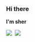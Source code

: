 ### Hi there

**I'm sher**

<img src="https://github-readme-stats.vercel.app/api?username=sheriby&show_icons=true&theme=onedark" align="left" style="margin-right: 0.5rem;" />
<img src="https://github-readme-stats.vercel.app/api/top-langs/?username=sheriby" style="margin-right: 0.5rem;" />

